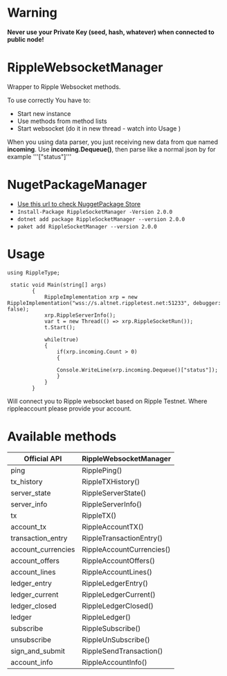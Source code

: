 # Warning

**Never use your Private Key (seed, hash, whatever) when connected to public node!**

# RippleWebsocketManager
Wrapper to Ripple Websocket methods.

To use correctly You have to:

 - Start new instance
 - Use methods from method lists 
 - Start websocket (do it in new thread - watch into Usage ) 
 
 
 When you using data parser, you just receiving new data from que named **incoming**. Use **incoming.Dequeue()**, then parse like a normal json by for example '''["status"]''' 

# NugetPackageManager
- [Use this url to check NuggetPackage Store](https://www.nuget.org/packages/RippleSocketManager/ "Use this url to check NuggetPackage Store")
- ```Install-Package RippleSocketManager -Version 2.0.0	```
- ```dotnet add package RippleSocketManager --version 2.0.0	```
- ```paket add RippleSocketManager --version 2.0.0```

# Usage
```
using RippleType;

 static void Main(string[] args)
        {
            RippleImplementation xrp = new RippleImplementation("wss://s.altnet.rippletest.net:51233", debugger: false);
            xrp.RippleServerInfo();
            var t = new Thread(() => xrp.RippleSocketRun());
            t.Start();

            while(true)
            {
                if(xrp.incoming.Count > 0)
                {

                Console.WriteLine(xrp.incoming.Dequeue()["status"]);
                }
            }
        }
```
Will connect you to Ripple websocket based on Ripple Testnet. Where rippleaccount please provide your account.  

# Available methods
| Official API  | RippleWebsocketManager |
| ------------- | ------------- |
| ping  | RipplePing()  |
| tx_history  | RippleTXHistory()  |
| server_state  | RippleServerState()  |
| server_info  | RippleServerInfo()  |
| tx  | RippleTX()  |
| account_tx  | RippleAccountTX()  |
| transaction_entry  | RippleTransactionEntry()  |
| account_currencies  | RippleAccountCurrencies()  |
| account_offers  | RippleAccountOffers()  |
| account_lines  | RippleAccountLines()  |
| ledger_entry  | RippleLedgerEntry()  |
| ledger_current  | RippleLedgerCurrent()  |
| ledger_closed  | RippleLedgerClosed()  |
| ledger  | RippleLedger()  |
| subscribe  | RippleSubscribe()  |
| unsubscribe  | RippleUnSubscribe()  |
| sign_and_submit  | RippleSendTransaction()  |
| account_info  | RippleAccountInfo()  |
